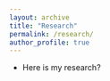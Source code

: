 ```yaml
---
layout: archive
title: "Research"
permalink: /research/
author_profile: true
---
```


- Here is my research?

